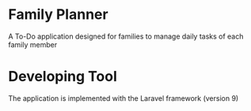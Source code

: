 # Family Planner
A To-Do application designed for families to manage daily tasks of each family member

# Developing Tool
The application is implemented with the Laravel framework (version 9)
